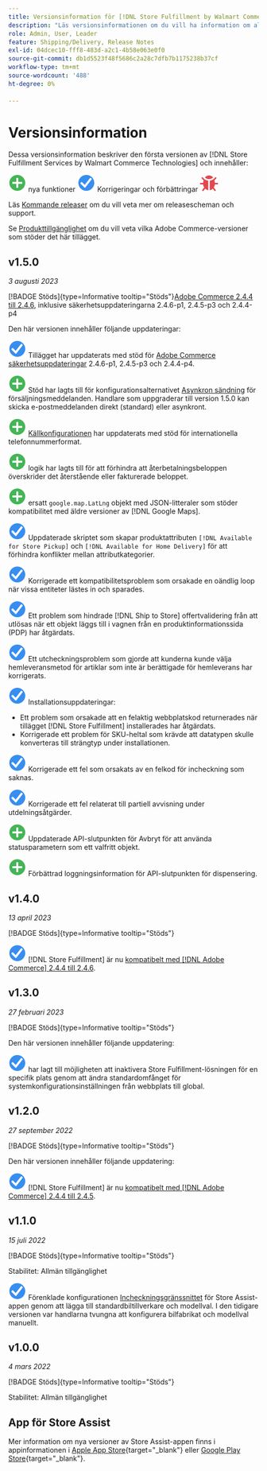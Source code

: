 ```yaml
---
title: Versionsinformation för [!DNL Store Fulfillment by Walmart Commerce Technologies]
description: "Läs versionsinformationen om du vill ha information om alla  [!DNL Store Fulfillment by Walmart Commerce Technologies] releaser."
role: Admin, User, Leader
feature: Shipping/Delivery, Release Notes
exl-id: 04dcec10-fff8-483d-a2c1-4b58e063e0f0
source-git-commit: db1d5523f48f5686c2a28c7dfb7b1175238b37cf
workflow-type: tm+mt
source-wordcount: '488'
ht-degree: 0%

---
```


# Versionsinformation

Dessa versionsinformation beskriver den första versionen av [!DNL Store Fulfillment Services by Walmart Commerce Technologies] och innehåller:

![Nya](../assets/new.svg) nya funktioner
![ Åtgärdat problem ](../assets/fix.svg) Korrigeringar och förbättringar
![Kända fel](../assets/bug.svg)

Läs [Kommande releaser](https://experienceleague.adobe.com/docs/commerce-operations/release/planning/schedule.html) om du vill veta mer om releasescheman och support.

Se [Produkttillgänglighet](https://experienceleague.adobe.com/docs/commerce-operations/release/product-availability.html) om du vill veta vilka Adobe Commerce-versioner som stöder det här tillägget.

## v1.5.0

*3 augusti 2023*

[!BADGE Stöds]{type=Informative tooltip="Stöds"}[Adobe Commerce 2.4.4 till 2.4.6](https://experienceleague.adobe.com/docs/commerce-operations/release/product-availability.html), inklusive säkerhetsuppdateringarna 2.4.6-p1, 2.4.5-p3 och 2.4.4-p4

Den här versionen innehåller följande uppdateringar:

![Nytt](../assets/fix.svg) Tillägget har uppdaterats med stöd för [Adobe Commerce säkerhetsuppdateringar](https://experienceleague.adobe.com/docs/commerce-operations/release/notes/security-patches/overview.html) 2.4.6-p1, 2.4.5-p3 och 2.4.4-p4.

![Nytt](../assets/new.svg)<!-- WMTP-918 --> Stöd har lagts till för konfigurationsalternativet [Asynkron sändning](sales-emails.md) för försäljningsmeddelanden. Handlare som uppgraderar till version 1.5.0 kan skicka e-postmeddelanden direkt (standard) eller asynkront.

![Nytt](../assets/new.svg)<!-- WMTP-916--> [Källkonfigurationen](merchant-store-configuration.md) har uppdaterats med stöd för internationella telefonnummerformat.

![Ny](../assets/new.svg) logik har lagts till för att förhindra att återbetalningsbeloppen överskrider det återstående eller fakturerade beloppet.

![Nytt](../assets/new.svg)<!-- WMTP-882 --> ersatt `google.map.LatLng` objekt med JSON-litteraler som stöder kompatibilitet med äldre versioner av [!DNL Google Maps].

![Korrigerat problem](../assets/fix.svg)<!-- WMTP- --> Uppdaterade skriptet som skapar produktattributen `[!DNL Available for Store Pickup]` och `[!DNL Available for Home Delivery]` för att förhindra konflikter mellan attributkategorier.

![Korrigerat problem](../assets/fix.svg)<!-- WMTP-915 --> Korrigerade ett kompatibilitetsproblem som orsakade en oändlig loop när vissa entiteter lästes in och sparades.

![Korrigerat problem](../assets/fix.svg)<!-- WMTP-921 --> Ett problem som hindrade [!DNL Ship to Store] offertvalidering från att utlösas när ett objekt läggs till i vagnen från en produktinformationssida (PDP) har åtgärdats.

![Korrigerat problem](../assets/fix.svg)<!-- WMTP- 932 --> Ett utcheckningsproblem som gjorde att kunderna kunde välja hemleveransmetod för artiklar som inte är berättigade för hemleverans har korrigerats.

![Ett problem har åtgärdats](../assets/fix.svg) Installationsuppdateringar:

- <!-- WMTP-880--> Ett problem som orsakade att en felaktig webbplatskod returnerades när tillägget [!DNL Store Fulfillment] installerades har åtgärdats.

- <!-- WMTP-878--> Korrigerade ett problem för SKU-heltal som krävde att datatypen skulle konverteras till strängtyp under installationen.

![Korrigerat problem](../assets/fix.svg)<!-- WMTP-915--> Korrigerade ett fel som orsakats av en felkod för incheckning som saknas.

![Korrigerat problem](../assets/fix.svg)<!-- WMTP-932 --> Korrigerade ett fel relaterat till partiell avvisning under utdelningsåtgärder.

![Nytt](../assets/new.svg)<!-- WMTP-953 --> Uppdaterade API-slutpunkten för Avbryt för att använda statusparametern som ett valfritt objekt.

![Nytt](../assets/new.svg)<!-- WMTP-960 --> Förbättrad loggningsinformation för API-slutpunkten för dispensering.

## v1.4.0

*13 april 2023*

[!BADGE Stöds]{type=Informative tooltip="Stöds"}

![Nytt](../assets/fix.svg) [!DNL Store Fulfillment] är nu [kompatibelt med  [!DNL Adobe Commerce]  2.4.4 till 2.4.6](https://experienceleague.adobe.com/docs/commerce-operations/release/product-availability.html).


## v1.3.0

*27 februari 2023*

[!BADGE Stöds]{type=Informative tooltip="Stöds"}

Den här versionen innehåller följande uppdatering:

![Nytt](../assets/fix.svg)<!-- WMTP-795 --> har lagt till möjligheten att inaktivera Store Fulfillment-lösningen för en specifik plats genom att ändra standardomfånget för systemkonfigurationsinställningen från webbplats till global.

## v1.2.0

*27 september 2022*

[!BADGE Stöds]{type=Informative tooltip="Stöds"}

Den här versionen innehåller följande uppdatering:

![Nytt](../assets/fix.svg) [!DNL Store Fulfillment] är nu [kompatibelt med  [!DNL Adobe Commerce]  2.4.4 till 2.4.5](https://experienceleague.adobe.com/docs/commerce-operations/release/product-availability.html).


## v1.1.0

*15 juli 2022*

[!BADGE Stöds]{type=Informative tooltip="Stöds"}

Stabilitet: Allmän tillgänglighet

![Nytt](../assets/fix.svg)<!-- WMTP-731 --> Förenklade konfigurationen [Incheckningsgränssnittet](check-in-experience-setup.md) för Store Assist-appen genom att lägga till standardbiltillverkare och modellval. I den tidigare versionen var handlarna tvungna att konfigurera bilfabrikat och modellval manuellt.

## v1.0.0

*4 mars 2022*

[!BADGE Stöds]{type=Informative tooltip="Stöds"}

Stabilitet: Allmän tillgänglighet

## App för Store Assist

Mer information om nya versioner av Store Assist-appen finns i appinformationen i [Apple App Store](https://apps.apple.com/us/app/store-assist-by-walmart/id1609281539){target="_blank"} eller [Google Play Store](https://play.google.com/store/apps/details?id=com.walmart.faas.storeassist){target="_blank"}.

